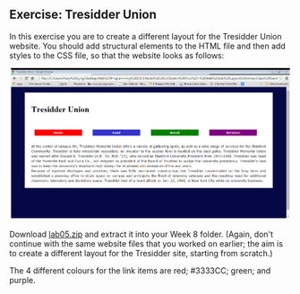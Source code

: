 ## Exercise: Tresidder Union

In this exercise you are to create a different layout for the Tresidder Union website. You should add structural elements to the HTML file and then add styles to the CSS file, so that the website looks as follows:

![](./img/ex2.png)

Download [lab05.zip](archives/lab05.zip) and extract it into your Week 8 folder. (Again, don't continue with the same website files that you worked on earlier; the aim is to create a different layout for the Tresidder site, starting from scratch.)

The 4 different colours for the link items are red; #3333CC; green; and purple.
